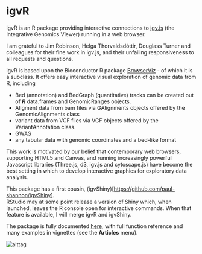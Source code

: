 # igvR
igvR is an R package providing interactive connections to
[igv.js](https://github.com/igvteam/igv.js/tree/master) 
(the Integrative Genomics Viewer) running in a web browser.

I am grateful to Jim Robinson, Helga Thorvaldsdóttir, Douglass Turner and
colleagues for their fine work in igv.js, and their unfailing 
responsiveness to all requests and questions.


igvR is based upon the Bioconductor R package
[BrowserViz](https://paul-shannon.github.io/BrowserViz/) - of which it
is a subclass.  It  offers easy interactive visual exploration of
genomic data from R, including

  -   Bed (annotation) and BedGraph (quantitative)
tracks can be created out of **_R_** data.frames and GenomicRanges
objects.  
   - Aligment data from bam files via GAlignments objects offered by
     the GenomicAlignments class
   - variant data from VCF files via VCF objects offered by the
     VariantAnnotation class.
   - GWAS
   - any tabular data with genomic coordinates and a bed-like format
   
This work is motivated by our belief that contemporary web browsers,
supporting HTML5 and Canvas, and running increasingly powerful
Javascript libraries (Three.js,  d3, igv.js and cytoscape.js) have become
the best setting in which to develop interactive graphics for
exploratory data analysis.

This package has a first cousin,
(igvShiny)[https://github.com/paul-shannon/igvShiny].  
RStudio may at some point release a version of Shiny which, when launched, leaves the R console open
for interactive commands.  When that feature is available, I will
merge igvR and igvShiny.

The package is fully documented
[here](https://paul-shannon.github.io/igvR/index.html), with full function reference and
many examples in vignettes (see the **Articles** menu).


![alttag](https://paul-shannon.github.io/igvR/articles/images/ctcfBam-07.png)






